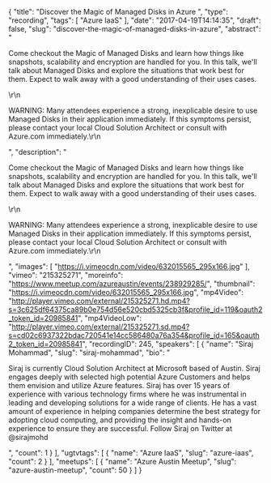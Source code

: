 {
  "title": "Discover the Magic of Managed Disks in Azure ",
  "type": "recording",
  "tags": [
    "Azure IaaS"
  ],
  "date": "2017-04-19T14:14:35",
  "draft": false,
  "slug": "discover-the-magic-of-managed-disks-in-azure",
  "abstract": "<p>Come checkout the Magic of Managed Disks and learn how things like snapshots, scalability and encryption are handled for you. In this talk, we'll talk about Managed Disks and explore the situations that work best for them. Expect to walk away with a good understanding of their uses cases.</p>\r\n<p>WARNING: Many attendees experience a strong, inexplicable desire to use Managed Disks in their application immediately. If this symptoms persist, please contact your local Cloud Solution Architect or consult with Azure.com immediately.\r\n</p>",
  "description": "<p>Come checkout the Magic of Managed Disks and learn how things like snapshots, scalability and encryption are handled for you. In this talk, we'll talk about Managed Disks and explore the situations that work best for them. Expect to walk away with a good understanding of their uses cases.</p>\r\n<p>WARNING: Many attendees experience a strong, inexplicable desire to use Managed Disks in their application immediately. If this symptoms persist, please contact your local Cloud Solution Architect or consult with Azure.com immediately.\r\n</p>",
  "images": [
    "https://i.vimeocdn.com/video/632015565_295x166.jpg"
  ],
  "vimeo": "215325271",
  "moreinfo": "https://www.meetup.com/azureaustin/events/238929285/",
  "thumbnail": "https://i.vimeocdn.com/video/632015565_295x166.jpg",
  "mp4Video": "http://player.vimeo.com/external/215325271.hd.mp4?s=3c625df64375ca89b0e754d56e520cbd5325cb3f&profile_id=119&oauth2_token_id=20985841",
  "mp4VideoLow": "http://player.vimeo.com/external/215325271.sd.mp4?s=cd02c6937322bdac720541e14cc586480a76a354&profile_id=165&oauth2_token_id=20985841",
  "recordingID": 245,
  "speakers": [
    {
      "name": "Siraj Mohammad",
      "slug": "siraj-mohammad",
      "bio": "<p>Siraj is currently Cloud Solution Architect at Microsoft based of Austin. Siraj engages deeply with selected high potential Azure Customers and helps them envision and utilize Azure features. Siraj has over 15 years of experience with various technology firms where he was instrumental in leading and developing solutions for a wide range of clients. He has a vast amount of experience in helping companies determine the best strategy for adopting cloud computing, and providing the insight and hands-on experience to ensure they are successful. Follow Siraj on Twitter at @sirajmohd </p>",
      "count": 1
    }
  ],
  "ugtvtags": [
    {
      "name": "Azure IaaS",
      "slug": "azure-iaas",
      "count": 2
    }
  ],
  "meetups": [
    {
      "name": "Azure Austin Meetup",
      "slug": "azure-austin-meetup",
      "count": 50
    }
  ]
}